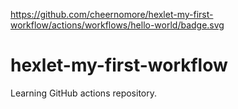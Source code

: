 https://github.com/cheernomore/hexlet-my-first-workflow/actions/workflows/hello-world/badge.svg
# hexlet-my-first-workflow
Learning GitHub actions repository. 
